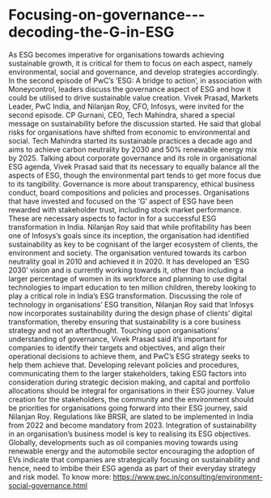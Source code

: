 # Focusing-on-governance---decoding-the-G-in-ESG
As ESG becomes imperative for organisations towards achieving sustainable growth, it is critical for them to focus on each aspect, namely environmental, social and governance, and develop strategies accordingly. In the second episode of PwC’s ‘ESG: A bridge to action’, in association with Moneycontrol, leaders discuss the governance aspect of ESG and how it could be utilised to drive sustainable value creation. Vivek Prasad, Markets Leader, PwC India, and Nilanjan Roy, CFO, Infosys, were invited for the second episode. CP Gurnani, CEO, Tech Mahindra, shared a special message on sustainability before the discussion started. He said that global risks for organisations have shifted from economic to environmental and social. Tech Mahindra started its sustainable practices a decade ago and aims to achieve carbon neutrality by 2030 and 50% renewable energy mix by 2025. Talking about corporate governance and its role in organisational ESG agenda, Vivek Prasad said that its necessary to equally balance all the aspects of ESG, though the environmental part tends to get more focus due to its tangibility. Governance is more about transparency, ethical business conduct, board compositions and policies and processes. Organisations that have invested and focused on the ‘G’ aspect of ESG have been rewarded with stakeholder trust, including stock market performance. These are necessary aspects to factor in for a successful ESG transformation in India. Nilanjan Roy said that while profitability has been one of Infosys’s goals since its inception, the organisation had identified sustainability as key to be cognisant of the larger ecosystem of clients, the environment and society. The organisation ventured towards its carbon neutrality goal in 2010 and achieved it in 2020. It has developed an ‘ESG 2030’ vision and is currently working towards it, other than including a larger percentage of women in its workforce and planning to use digital technologies to impart education to ten million children, thereby looking to play a critical role in India’s ESG transformation.  Discussing the role of technology in organisations’ ESG transition, Nilanjan Roy said that Infosys now incorporates sustainability during the design phase of clients’ digital transformation, thereby ensuring that sustainability is a core business strategy and not an afterthought. Touching upon organisations’ understanding of governance, Vivek Prasad said it’s important for companies to identify their targets and objectives, and align their operational decisions to achieve them, and PwC’s ESG strategy seeks to help them achieve that. Developing relevant policies and procedures, communicating them to the larger stakeholders, taking ESG factors into consideration during strategic decision making, and capital and portfolio allocations should be integral for organisations in their ESG journey. Value creation for the stakeholders, the community and the environment should be priorities for organisations going forward into their ESG journey, said Nilanjan Roy. Regulations like BRSR, are slated to be implemented in India from 2022 and become mandatory from 2023. Integration of sustainability in an organisation’s business model is key to realising its ESG objectives. Globally, developments such as oil companies moving towards using renewable energy and the automobile sector encouraging the adoption of EVs indicate that companies are strategically focusing on sustainability and hence, need to imbibe their ESG agenda as part of their everyday strategy and risk model. To know more: https://www.pwc.in/consulting/environment-social-governance.html

